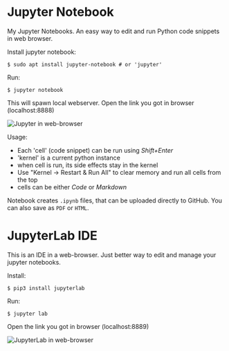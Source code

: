 # Jupyter Notebook
My Jupyter Notebooks. An easy way to edit and run Python code snippets in web browser.

Install jupyter notebook:

```$ sudo apt install jupyter-notebook # or 'jupyter'```

Run:

```$ jupyter notebook```

This will spawn local webserver. Open the link you got in browser (localhost:8888)

![Jupyter in web-browser](Jupyter.png)

Usage:
* Each 'cell' (code snippet) can be run using _Shift+Enter_
* 'kernel' is a current python instance
* when cell is run, its side effects stay in the kernel
* Use "Kernel → Restart & Run All" to clear memory and run all cells from the top
* cells can be either _Code_ or _Markdown_

Notebook creates `.ipynb` files, that can be uploaded directly to GitHub. You can also save as `PDF` or `HTML`.

# JupyterLab IDE
This is an IDE in a web-browser. Just better way to edit and manage your jupyter notebooks.

Install:

```$ pip3 install jupyterlab```

Run:

```$ jupyter lab```

Open the link you got in browser (localhost:8889)

![JupyterLab in web-browser](JupyterLab.png)
